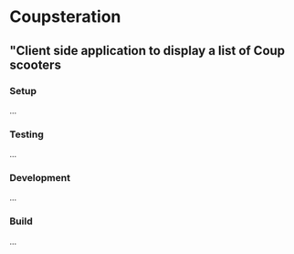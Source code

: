 # Coupsteration

## "Client side application to display a list of Coup scooters

### Setup

...

### Testing

...

### Development

...

### Build

...
